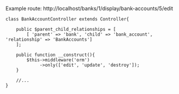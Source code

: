 Example route: http://localhost/banks/1/display/bank-accounts/5/edit


```
class BankAccountController extends Controller{

	public $parent_child_relationships = [
		[ 'parent' => 'bank', 'child' => 'bank_account', 'relationship' => 'BankAccounts']
	];

	public function __construct(){
		$this->middleware('orm')
		     ->only(['edit', 'update', 'destroy']);
	}

	//...
}

```